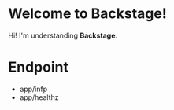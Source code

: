  # Welcome to Backstage!

Hi! I'm understanding **Backstage**.


# Endpoint

- app/infp
- app/healthz
